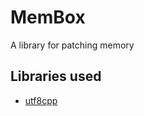 # MemBox
A library for patching memory

## Libraries used
* [utf8cpp](https://github.com/nemtrif/utfcpp)
